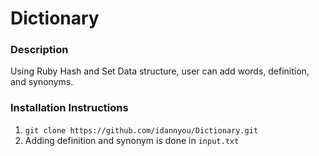 # Dictionary

### Description

Using Ruby Hash and Set Data structure, user can add words, definition, and synonyms.

### Installation Instructions

1. `git clone https://github.com/idannyou/Dictionary.git`
2. Adding definition and synonym is done in `input.txt`
